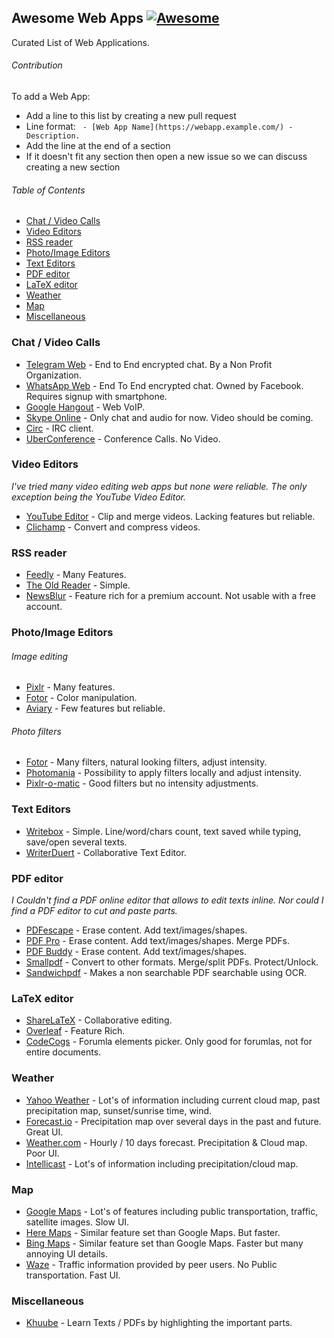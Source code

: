 ## Awesome Web Apps [![Awesome](https://cdn.rawgit.com/sindresorhus/awesome/d7305f38d29fed78fa85652e3a63e154dd8e8829/media/badge.svg)](https://github.com/sindresorhus/awesome)

Curated List of Web Applications.


###### Contribution

To add a Web App:

  - Add a line to this list by creating a new pull request
  - Line format: ` - [Web App Name](https://webapp.example.com/) - Description.`
  - Add the line at the end of a section
  - If it doesn't fit any section then open a new issue so we can discuss creating a new section


###### Table of Contents

 - [Chat / Video Calls](#chat--video-calls)
 - [Video Editors](#video-editors)
 - [RSS reader](#rss-reader)
 - [Photo/Image Editors](#photoimage-editors)
 - [Text Editors](#text-editors)
 - [PDF editor](#pdf-editor)
 - [LaTeX editor](#latex-editor)
 - [Weather](#weather)
 - [Map](#map)
 - [Miscellaneous](#miscellaneous)




### Chat / Video Calls
 - [Telegram Web](https://web.telegram.org) - End to End encrypted chat. By a Non Profit Organization.
 - [WhatsApp Web](https://web.whatsapp.com/) - End To End encrypted chat. Owned by Facebook. Requires signup with smartphone.
 - [Google Hangout](https://hangouts.google.com/) - Web VoIP.
 - [Skype Online](https://web.skype.com/) - Only chat and audio for now. Video should be coming.
 - [Circ](https://chrome.google.com/webstore/detail/circ/bebigdkelppomhhjaaianniiifjbgocn) - IRC client.
 - [UberConference](https://www.uberconference.com/) - Conference Calls. No Video.

<!--- Dissmissed
 - Helm.is - Encrypted Chat by Peter Sunde of the Pirate Bay. Project is abandoned.
-->



### Video Editors

*I've tried many video editing web apps but none were reliable. The only exception being the YouTube Video Editor.*

 - [YouTube Editor](http://www.youtube.com/editor) - Clip and merge videos. Lacking features but reliable.
 - [Clichamp](https://clipchamp.com/) - Convert and compress videos.



### RSS reader
 - [Feedly](http://feedly.com/) - Many Features.
 - [The Old Reader](https://theoldreader.com/) - Simple.
 - [NewsBlur](http://www.newsblur.com/) - Feature rich for a premium account. Not usable with a free account.



### Photo/Image Editors

###### Image editing

 - [Pixlr](https://pixlr.com/) - Many features.
 - [Fotor](http://www.fotor.com/) - Color manipulation.
 - [Aviary](https://www.aviary.com/) - Few features but reliable.

<!--- Dissmissed
 - http://photooutcome.com/ - Alternatives seem to be better.
-->

###### Photo filters

 - [Fotor](http://www.fotor.com/) - Many filters, natural looking filters, adjust intensity.
 - [Photomania](http://photomania.net/editor) - Possibility to apply filters locally and adjust intensity.
 - [Pixlr-o-matic](https://pixlr.com/o-matic/) - Good filters but no intensity adjustments.

<!--- Dissmissed
 - rollip.com - Alternatives seem to be better.
-->



### Text Editors

 - [Writebox](https://write-box.appspot.com/) - Simple. Line/word/chars count, text saved while typing, save/open several texts.
 - [WriterDuert](https://www.writerduet.com) - Collaborative Text Editor.



### PDF editor

 *I Couldn't find a PDF online editor that allows to edit texts inline. Nor could I find a PDF editor to cut and paste parts.*

 - [PDFescape](https://www.pdfescape.com) - Erase content. Add text/images/shapes.
 - [PDF Pro](https://www.pdfpro.co) - Erase content. Add text/images/shapes. Merge PDFs.
 - [PDF Buddy](https://www.pdfbuddy.com) - Erase content. Add text/images/shapes.
 - [Smallpdf](https://smallpdf.com/) - Convert to other formats. Merge/split PDFs. Protect/Unlock.
 - [Sandwichpdf](http://www.sandwichpdf.com/) - Makes a non searchable PDF searchable using OCR.



### LaTeX editor

 - [ShareLaTeX](https://www.sharelatex.com/) - Collaborative editing.
 - [Overleaf](https://www.overleaf.com) - Feature Rich.
 - [CodeCogs](https://www.codecogs.com/latex/eqneditor.php) - Forumla elements picker. Only good for forumlas, not for entire documents.

<!--- Dismissed
- https://papeeria.com - Alternatives seem to be better.
-->



### Weather

 - [Yahoo Weather](https://www.yahoo.com/news/weather/) - Lot's of information including current cloud map, past precipitation map, sunset/sunrise time, wind.
 - [Forecast.io](http://forecast.io/) - Precipitation map over several days in the past and future. Great UI.
 - [Weather.com](https://weather.com) - Hourly / 10 days forecast. Precipitation & Cloud map. Poor UI.
 - [Intellicast](http://www.intellicast.com/) - Lot's of information including precipitation/cloud map.

<!--- Dismissed
 - http://www.timeanddate.com/weather/ - Not accurate Weather Information.
 - http://www.accuweather.com/ -  Alternatives seem to be better.
 - http://www.bbc.com/weather -  Alternatives seem to be better.
 - https://www.wunderground.com/ -  Alternatives seem to be better.
-->



### Map

 - [Google Maps](https://www.google.com/maps) - Lot's of features including public transportation, traffic, satellite images. Slow UI.
 - [Here Maps](https://maps.here.com) - Similar feature set than Google Maps. But faster.
 - [Bing Maps](https://www.bing.com/mapspreview) - Similar feature set than Google Maps. Faster but many annoying UI details.
 - [Waze](https://www.waze.com) - Traffic information provided by peer users. No Public transportation. Fast UI.

<!--- Dismissed
 - [Yandex Maps](https://yandex.com/maps/) - Poor autocomplete.
 - [Mapquest](https://www.mapquest.com) - Couldn't find Streets in Berlin.
 - [2GIS](http://2gis.ae/) - Only seems to support Dubai.
-->



### Miscellaneous

 - [Khuube](https://pdf.khuube.com) - Learn Texts / PDFs by highlighting the important parts.




<!---
# Category candidates / Needs more care

### Private photo saving & sharing
 - google photos

### Invoice / Time Tracking
 - https://ding.io/
 - https://www.zoho.com/invoice

### Chat Roulette
 - http://chatroulette.com/ - Nsfw.
 - http://www.omegle.com/
 - http://www.hey-people.com/
-->
